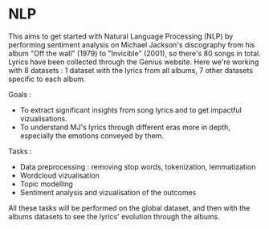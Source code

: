 # NLP

This aims to get started with Natural Language Processing (NLP) by performing sentiment analysis on Michael Jackson's discography from his album "Off the wall" (1979) to "Invicible" (2001), so there's 80 songs in total.  Lyrics have been collected through the Genius website. Here we're working with 8 datasets : 1 dataset with the lyrics from all albums, 7 other datasets specific to each album.

Goals : 
- To extract significant insights from song lyrics and to get impactful vizualisations.
- To understand MJ's lyrics through different eras more in depth, especially the emotions conveyed by them.

Tasks :
- Data preprocessing : removing stop words, tokenization, lemmatization
- Wordcloud vizualisation
- Topic modelling
- Sentiment analysis and vizualisation of the outcomes

All these tasks will be performed on the global dataset, and then with the albums datasets to see the lyrics' evolution through the albums.
